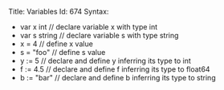 Title: Variables
Id: 674
Syntax:
- var x int   // declare variable x with type int
- var s string // declare variable s with type string
- x = 4 // define x value
- s = "foo" // define s value
- y := 5 // declare and define y inferring its type to int
- f := 4.5 // declare and define f inferring its type to float64
- b := "bar" // declare and define b inferring its type to string
